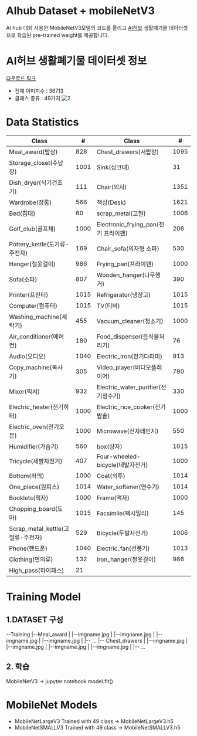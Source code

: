 # AIhub Dataset + mobileNetV3
AI hub 대회 사용한 MobileNetV3모델의 코드를 올리고 [AI허브](https://aihub.or.kr/) 생활폐기물 데이터셋으로 학습된 pre-trained weight를 제공합니다.


# AI허브 생활폐기물 데이터셋 정보
[다운로드 링크](https://aihub.or.kr/aidata/27708)
- 전체 이미지수 : 36713
- 클래스 종류 : 49가지
![2](https://user-images.githubusercontent.com/41135138/143242706-762b1694-a631-4b5d-8717-85d9a1980bea.PNG)

# Data Statistics
| Class | # | Class | # |
|-----------------|------|----------------------|------|
| Meal_award(밥상) | 828 | Chest_drawers(서랍장) | 1095 |
| Storage_closet(수납장)| 1001 | Sink(싱크대) | 31 |
| Dish_dryer(식기건조기) | 111 | Chair(의자) | 1351 |
| Wardrobe(장롱) | 566 | 책상(Desk) | 1621 |
| Bed(침대) | 60 | scrap_metal(고철) | 1006 |
| Golf_club(골프채) | 1000 | Electronic_frying_pan(전기 프라이팬) | 206 |
| Pottery_kettle(도기류-주전자) | 169 | Chair_sofa(의자형 소파) | 530 |
| Hanger(철옷걸이) | 986 | Frying_pan(프라이팬) | 1000 |
| Sofa(소파) | 807 | Wooden_hanger(나무행거) | 390 |
| Printer(프린터) | 1015 | Refrigerator(냉장고) | 1015 |
| Computer(컴퓨터) | 1015 | TV(티비) | 1015 |
| Washing_machine(세탁기) | 455 | Vacuum_cleaner(청소기) | 1000 |
| Air_conditioner(에어컨) | 180 | Food_dispenser(음식물처리기) | 76 |
| Audio(오디오) | 1040 | Electric_iron(전기다리미) | 913 |
| Copy_machine(복사기) | 305 | Video_player(비디오플레이어) | 790 |
| Mixer(믹서) | 932 | Electric_water_purifier(전기정수기) | 330 |
| Electric_heater(전기히터) | 1000 | Electric_rice_cooker(전기밥솥) | 1000 |
| Electric_oven(전기오븐) | 1000 | Microwave(전자레인지) | 550 |
| Humidifier(가습기) | 560 | box(상자) | 1015 |
| Tricycle(세발자전거) | 407 | Four-wheeled-bicycle(네발자전거) | 1000 |
| Bottom(하의) | 1000 | Coat(외투) | 1014 |
| One_piece(원피스) | 1014 | Water_softener(연수기) | 1014 |
| Booklets(책자) | 1000 | Frame(액자) | 1000 | 
| Chopping_board(도마) | 1015 | Facsimile(팩시밀리) | 145 |
| Scrap_metal_kettle(고철류-주전자) | 529 | Bicycle(두발자전거) | 1006 |
| Phone(핸드폰) | 1040 | Electric_fan(선풍기) | 1013 |
| Clothing(면의류) | 132 | Iron_hanger(철옷걸이) | 986 |
| High_pass(하이패스) | 21 |
# Training Model
## 1.DATASET 구성
--Training
  |--Meal_award
  |  |--imgname.jpg
  |  |--imgname.jpg
  |  |--imgname.jpg
  |  |--imgname.jpg
  |  |-- ...
  |-- Chest_drawers
  |  |--imgname.jpg
  |  |--imgname.jpg
  |  |--imgname.jpg
  |  |--imgname.jpg
  |  |-- ...
## 2. 학습
MobileNetV3 -> jupyter notebook
model.fit()

# MobileNet Models
- MobileNetLargeV3 Trained with 49 class -> MobileNetLargeV3.h5
- MobileNetSMALLV3 Trained with 49 class -> MobileNetSMALLV3.h5
